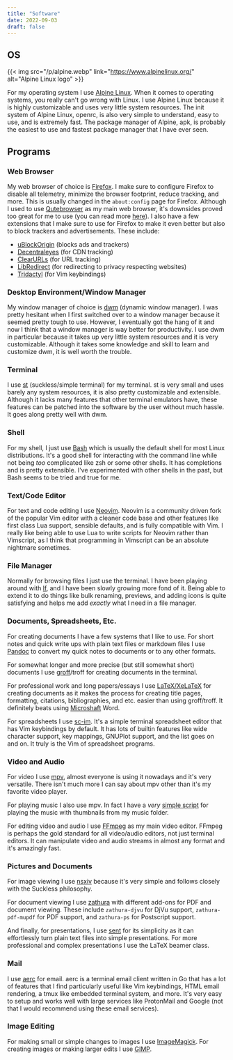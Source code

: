 ```yaml
---
title: "Software"
date: 2022-09-03
draft: false
---
```


## OS

{{< img src="/p/alpine.webp" link="https://www.alpinelinux.org/" alt="Alpine Linux logo" >}}

For my operating system I use [Alpine Linux](https://www.alpinelinux.org/).
When it comes to operating systems, you really can't go wrong with Linux.
I use Alpine Linux because it is highly customizable and uses very little system resources.
The init system of Alpine Linux, openrc, is also very simple to understand, easy
to use, and is extremely fast. The package manager of Alpine, apk, is probably
the easiest to use and fastest package manager that I have ever seen.

## Programs

### Web Browser

My web browser of choice is [Firefox](https://www.mozilla.org/en-US/firefox/new/).
I make sure to configure Firefox to disable all telemetry, minimize the browser
footprint, reduce tracking, and more. This is usually changed in the
`about:config` page for Firefox. Although I used to use [Qutebrowser](https://qutebrowser.org/)
as my main web browser, it's downsides proved too great for me to use (you can
read more [here](https://brycevandegrift.xyz/blog/why-i-am-switching-to-firefox/)).
I also have a few extensions that I make sure to use for Firefox to make it
even better but also to block trackers and advertisements. These include:

- [uBlockOrigin](https://addons.mozilla.org/en-US/firefox/addon/ublock-origin/) (blocks ads and trackers)
- [Decentraleyes](https://addons.mozilla.org/en-US/firefox/addon/decentraleyes/) (for CDN tracking)
- [ClearURLs](https://addons.mozilla.org/en-US/android/addon/clearurls/) (for URL tracking)
- [LibRedirect](https://libredirect.github.io/) (for redirecting to privacy respecting websites)
- [Tridactyl](https://tridactyl.xyz/) (for Vim keybindings)

### Desktop Environment/Window Manager

My window manager of choice is [dwm](https://dwm.suckless.org/) (dynamic window manager).
I was pretty hesitant when I first switched over to a window manager because it seemed pretty tough to use.
However, I eventually got the hang of it and now I think that a window manager is way better for productivity.
I use dwm in particular because it takes up very little system resources and it is very customizable.
Although it takes some knowledge and skill to learn and customize dwm, it is well worth the trouble.

### Terminal

I use [st](https://st.suckless.org/) (suckless/simple terminal) for my terminal.
st is very small and uses barely any system resources, it is also pretty customizable and extensible.
Although it lacks many features that other terminal emulators have, these
features can be patched into the software by the user without much hassle.
It goes along pretty well with dwm.

### Shell

For my shell, I just use [Bash](https://www.gnu.org/software/bash/) which is
usually the default shell for most Linux distributions. It's a good shell for
interacting with the command line while not being *too* complicated like zsh
or some other shells. It has completions and is pretty extensible. I've
experimented with other shells in the past, but Bash seems to be tried and
true for me.

### Text/Code Editor

For text and code editing I use [Neovim](https://neovim.io/).
Neovim is a community driven fork of the popular Vim editor with a cleaner code base and other features like first class Lua support, sensible defaults, and is fully compatible with Vim.
I really like being able to use Lua to write scripts for Neovim rather than Vimscript, as I think that programming in Vimscript can be an absolute nightmare sometimes.

### File Manager

Normally for browsing files I just use the terminal.
I have been playing around with [lf](https://github.com/gokcehan/lf),
and I have been slowly growing more fond of it. Being able to extend it to do
things like bulk renaming, previews, and adding icons is quite satisfying and
helps me add *exactly* what I need in a file manager.

### Documents, Spreadsheets, Etc.

For creating documents I have a few systems that I like to use.
For short notes and quick write ups with plain text files or markdown files
I use [Pandoc](https://pandoc.org/) to convert my quick notes to documents or to any other formats.

For somewhat longer and more precise (but still somewhat short) documents I use
[groff](https://www.gnu.org/software/groff/)/troff for creating documents in the terminal.

For professional work and long papers/essays I use [LaTeX/XeLaTeX](https://www.latex-project.org/) for creating
documents as it makes the process for creating title pages, formatting,
citations, bibliographies, and etc. easier than using groff/troff. It definitely
beats using [Microshaft](http://catb.org/jargon/html/M/Microsloth-Windows.html) Word.

For spreadsheets I use [sc-im](https://github.com/andmarti1424/sc-im).
It's a simple terminal spreadsheet editor that has Vim keybindings by
default. It has lots of builtin features like wide character support, key
mappings, GNUPlot support, and the list goes on and on. It truly is the
Vim of spreadsheet programs.

### Video and Audio

For video I use [mpv](https://mpv.io/), almost everyone is using it nowadays and it's very versatile.
There isn't much more I can say about mpv other than it's my favorite video player.

For playing music I also use mpv. In fact I have a *very*
[simple script](https://git.sr.ht/~bpv/dotfiles/tree/master/item/.local/bin/music)
for playing the music with thumbnails from my music folder.

For editing video and audio I use [FFmpeg](https://ffmpeg.org/) as my main video editor.
FFmpeg is perhaps the gold standard for all video/audio editors, not just terminal
editors. It can manipulate video and audio streams in almost any format and
it's amazingly fast.

### Pictures and Documents

For image viewing I use [nsxiv](https://codeberg.org/nsxiv/nsxiv) because it's very simple
and follows closely with the Suckless philosophy.

For document viewing I use [zathura](https://pwmt.org/projects/zathura/) with different add-ons for PDF and document viewing.
These include `zathura-djvu` for DjVu
support, `zathura-pdf-mupdf` for PDF support, and `zathura-ps` for Postscript
support.

And finally, for presentations, I use [sent](https://tools.suckless.org/sent/) for its simplicity
as it can effortlessly turn plain text files into simple presentations.
For more professional and complex presentations I use the LaTeX
beamer class.

### Mail

I use [aerc](https://aerc-mail.org/) for email.
aerc is a terminal email client written in Go that has a lot of features that
I find particularly useful like Vim keybindings, HTML email rendering, a tmux
like embedded terminal system, and more. It's very easy to setup and works
well with large services like ProtonMail and Google (not that I would
recommend using these email services).

### Image Editing

For making small or simple changes to images I use [ImageMagick](https://imagemagick.org/index.php).
For creating images or making larger edits I use [GIMP](https://www.gimp.org/).
